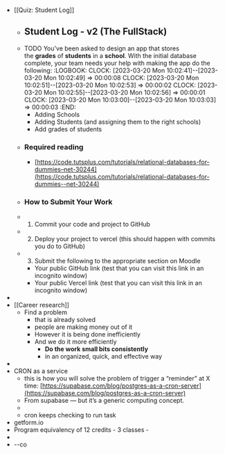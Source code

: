 - [[Quiz: Student Log]]
	- ## Student Log - v2 (The FullStack)
	- TODO You’ve been asked to design an app that stores the **grades** of **students** in a **school**. With the initial database complete, your team needs your help with making the app do the following:
	  :LOGBOOK:
	  CLOCK: [2023-03-20 Mon 10:02:41]--[2023-03-20 Mon 10:02:49] =>  00:00:08
	  CLOCK: [2023-03-20 Mon 10:02:51]--[2023-03-20 Mon 10:02:53] =>  00:00:02
	  CLOCK: [2023-03-20 Mon 10:02:55]--[2023-03-20 Mon 10:02:56] =>  00:00:01
	  CLOCK: [2023-03-20 Mon 10:03:00]--[2023-03-20 Mon 10:03:03] =>  00:00:03
	  :END:
		- Adding Schools
		- Adding Students (and assigning them to the right schools)
		- Add grades of students
	- ### Required reading
		- [https://code.tutsplus.com/tutorials/relational-databases-for-dummies–net-30244](https://code.tutsplus.com/tutorials/relational-databases-for-dummies--net-30244)
	- ### How to Submit Your Work
	- 1. Commit your code and project to GitHub
	- 2. Deploy your project to vercel (this should happen with commits you do to GitHub)
	- 3. Submit the following to the appropriate section on Moodle
		- Your public GitHub link (test that you can visit this link in an incognito window)
		- Your public Vercel link (test that you can visit this link in an incognito window)
-
- [[Career research]]
	- Find a problem
		- that is already solved
		- people are making money out of it
		- However it is being done inefficiently
		- And we do it more efficiently
			- **Do the work small bits consistently**
			- in an organized, quick, and effective way
-
- CRON as a service
	- this is how you will solve the problem of trigger a “reminder” at X time: [https://supabase.com/blog/postgres-as-a-cron-server](https://supabase.com/blog/postgres-as-a-cron-server)
	- From supabase — but it’s a generic computing concept.
	-
	- cron keeps checking to run task
- getform.io
- Program equivalency of 12 credits - 3 classes -
-
- --co